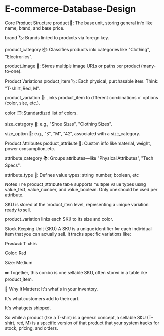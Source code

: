 # E-commerce-Database-Design

Core Product Structure
product 🧾: The base unit, storing general info like name, brand, and base price.

brand 🏷️: Brands linked to products via foreign key.

product_category 📦: Classifies products into categories like "Clothing", "Electronics".

product_image 🎨: Stores multiple image URLs or paths per product (many-to-one).

Product Variations
product_item 🏷️: Each physical, purchasable item. Think: "T-shirt, Red, M".

product_variation 🔄: Links product_item to different combinations of options (color, size, etc.).

color 🗂️: Standardized list of colors.

size_category 📏: e.g., "Shoe Sizes", "Clothing Sizes".

size_option 📐: e.g., "S", "M", "42", associated with a size_category.

Product Attributes
product_attribute 🧵: Custom info like material, weight, power consumption, etc.

attribute_category 📚: Groups attributes—like "Physical Attributes", "Tech Specs".

attribute_type 🧪: Defines value types: string, number, boolean, etc

Notes
The product_attribute table supports multiple value types using value_text, value_number, and value_boolean. Only one should be used per attribute.

SKU is stored at the product_item level, representing a unique variation ready to sell.

product_variation links each SKU to its size and color.

Stock Keeping Unit (SKU)
A SKU is a unique identifier for each individual item that you can actually sell. It tracks specific variations like:

Product: T-shirt

Color: Red

Size: Medium

➡️ Together, this combo is one sellable SKU, often stored in a table like product_item.

🧠 Why It Matters:
It's what's in your inventory.

It's what customers add to their cart.

It's what gets shipped.

So while a product (like a T-shirt) is a general concept, a sellable SKU (T-shirt, red, M) is a specific version of that product that your system tracks for stock, pricing, and orders.
